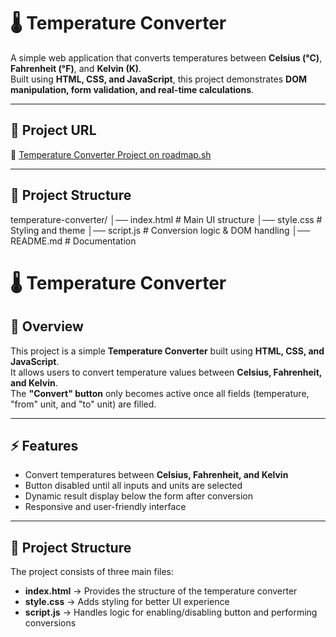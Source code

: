 # 🌡️ Temperature Converter

A simple web application that converts temperatures between **Celsius (°C)**, **Fahrenheit (°F)**, and **Kelvin (K)**.  
Built using **HTML, CSS, and JavaScript**, this project demonstrates **DOM manipulation, form validation, and real-time calculations**.

---

## 🚀 Project URL
🔗 [Temperature Converter Project on roadmap.sh](https://roadmap.sh/projects/temperature-converter)

---

## 📂 Project Structure
temperature-converter/
│── index.html # Main UI structure
│── style.css # Styling and theme
│── script.js # Conversion logic & DOM handling
│── README.md # Documentation

# 🌡️ Temperature Converter

## 📖 Overview
This project is a simple **Temperature Converter** built using **HTML, CSS, and JavaScript**.  
It allows users to convert temperature values between **Celsius, Fahrenheit, and Kelvin**.  
The **"Convert" button** only becomes active once all fields (temperature, "from" unit, and "to" unit) are filled.

---

## ⚡ Features
- Convert temperatures between **Celsius, Fahrenheit, and Kelvin**  
- Button disabled until all inputs and units are selected  
- Dynamic result display below the form after conversion  
- Responsive and user-friendly interface  

---

## 📂 Project Structure
The project consists of three main files:
- **index.html** → Provides the structure of the temperature converter  
- **style.css** → Adds styling for better UI experience  
- **script.js** → Handles logic for enabling/disabling button and performing conversions  

